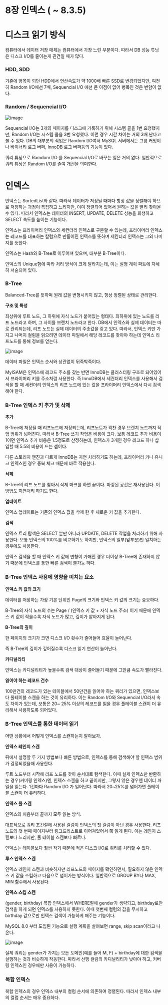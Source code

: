 # 8장 인덱스 ( ~ 8.3.5)

# 디스크 읽기 방식

컴퓨터에서 데이터 저장 매체는 컴퓨터에서 가장 느린 부분이다. 따라서 DB 성능 튜닝은 디스크 I/O를 줄이는게 관건일 때가 많다.

### HDD, SDD

기존에 병목이 되던 HDD에서 연산속도가 약 1000배 빠른 SSD로 변경되었지만, 여전히 Random I/O에선 7배, Sequencial I/O 에선 큰 이점이 없어 병목인 것은 변함이 없다.

### Random / Sequencial I/O

![image](https://github.com/Deep-Dive-Study/real-my-sql/assets/85796588/7eb43d39-a9f0-4397-89e0-18cf71a6d640)

Sequencial I/O는 3개의 페이지를 디스크에 기록하기 위해 시스템 콜을 1번 요청했지만, Random I/O는 시스템 콜을 3번 요청했다. 이런 경우 시간 차이는 거의 3배 난다고 볼 수 있다. DB의 대부분의 작업은 Random I/O여서 MySQL 서버에서는 그룹 커밋이나 바이너리 로그 버퍼, InnoDB 로그 버퍼등의 기능이 있다.

쿼리 튜닝으로 Ramdom I/O 를 Sequencial I/O로 바꾸는 일은 거의 없다. 일반적으로 쿼리 튜닝은 Random I/O를 줄여 개선을 의미한다.

# 인덱스

인덱스는 SortedList와 같다. 따라서 데이터가 저장될 때마다 항상 값을 정렬해야 하므로 저장하는 과정이 복잡하고 느리지만, 이미 정렬되어 있어서 원하는 값을 빨리 찾아올 수 있다. 따라서 인덱스는 데이터의 INSERT, UPDATE, DELETE 성능을 희생하고 SELECT 속도를 높이는 기능이다. 

인덱스는 프라이머리 인덱스와 세컨더리 인덱스로 구분할 수 있는데, 프라이머리 인덱스는 레코드를 대표하는 칼럼으로 만들어진 인덱스를 뜻하며 세컨더리 인덱스는 그외 나머지를 뜻한다.

인덱스는 Hash와 B-Tree로 이루어져 있으며, 대부분 B-Tree이다. 

인덱스의 Unique함에 따라 처리 방식이 크게 달라지는데, 이는 실행 계획 파트에 자세히 서술되어 있다.

### B-Tree

Balanced-Tree를 뜻하며 원래 값을 변형시키지 않고, 항상 정렬된 상태로 관리한다.

**구조 및 특성**

최상위에 루트 노드, 그 하위에 자식 노드가 붙어있는 형태다. 최하위에 있는 노드를 리프 노드라고 하며, 그 사이를 브랜치 노드라고 한다. DB에서 인덱스와 실제 데이터는 따로 관리되는데, 리프 노드는 실제 데이터의 주솟값을 갖고 있다. 따라서, 인덱스 키만 가지고 나머지 컬럼을 읽으려면 데이터 파일에서 해당 레코드를 찾아야 하는데 인덱스 리프노드를 통해 정보를 얻는다.

![image](https://github.com/Deep-Dive-Study/real-my-sql/assets/85796588/3c27518f-957f-4fd3-b286-f700d981f294)

데이터 파일은 인덱스 순서와 상관없이 뒤죽박죽이다.

MyISAM은 인덱스에 레코드 주소를 갖는 반면 InnoDB는 클러스터링 구조로 되어있어서 프라이머리 키를 주소처럼 사용한다. 즉 InnoDB에서 세컨더리 인덱스를 사용해서 검색을 할 때 세컨더리 인덱스의 리프 노드에 있는 값을 프라이머리 인덱스에서 다시 검색해야 한다.

### B-Tree 인덱스 키 추가 및 삭제

**추가**

B-Tree에 저장될 때 리프노드에  저장되는데, 리프노트가 꽉찬 경우 브랜치 노드까지 작업 범위가 넓어진다. 따라서 B-Tree 쓰기 작업은 비용이 크다. 보통 레코드 추가 비용이 1이면 인덱스 추가 비용은 1.5정도로 산정하는데, 인덱스가 3개인 경우 레코드 하나 삽입할 때 5.5의 비용이 드는 셈이다. 

다른 스토리지 엔진과 다르게 InnoDB는 지연 처리하기도 하는데, 프라이머리 키나 유니크 인덱스인 경우 중복 체크 때문에 바로 적용한다.

**삭제**

B-Tree의 리프 노드를 찾아서 삭제 마크를 하면 끝이다. 마킹된 공간은 재사용된다. 이 방법도 지연처리 하기도 한다.

**업데이트**

인덱스 업데이트는 기존의 인덱스 값을 삭제 한 후 새로운 키 값을 추가한다.

**검색**

인덱스 트리 탐색은 SELECT 뿐만 아니라 UPDATE, DELETE 작업을 처리하기 위해 사용한다. 보통 인덱스의 100%를 비교하기도 하지만, 인덱스의 일부(앞부분)만 일치하는 경우에도 사용한다.

인덱스 검색을 할 때 인덱스 키 값에 변형이 가해진 경우 더이상 B-Tree에 존재하지 않기 때문에 인덱스를 통한 빠른 검색이 불가능 하다.

### B-Tree 인덱스 사용에 영향을 미치는 요소

**인덱스 키 값의 크기**

데이터를 저장하는 가장 기본 단위인 Page의 크기와 인덱스 키 값의 크기는 중요하다.

B-Tree의 자식 노드의 수는  Page / (인덱스 키 값 + 자식 노드 주소) 이기 때문에 인덱스 키 값이 작을수록 자식 노드가 많고, 깊이가 얕아지게 된다.

**B-Tree의 깊이**

한 페이지의 크기가 크면 디스크 I/O 횟수가 줄어들어 효율이 늘어난다.

즉 B-Tree의 깊이가 깊어질수록 디스크 읽기 연산이 늘어난다.

**카디널리티**

인덱스는 카디널리티가 높을수록 검색 대상이 줄어들기 때문에 그만큼 속도가 빨라진다.

**읽어야 하는 레코드 건수**

100만건의 레코드가 있는 테이블에서 50만건을 읽어야 하는 쿼리가 있으면, 인덱스보다 풀테이블 스캔을 하는 것이 유리하다. 이는 Random I/O와 Sequencial I/O라서 속도 차이가 있는데, 보통은 20~ 25% 이상의 레코드를 읽을 경우 풀테이블 스캔이 더 유리해서 사용하도록 되어있다.

### B-Tree 인덱스를 통한 데이터 읽기

어떤 상황에서 어떻게 인덱스를 스캔하는지 알아보자.

**인덱스 레인지 스캔**

뒤에서 설명할 두 가지 방법보다 빠른 방법으로, 인덱스를 통해 검색해야 할 인덱스 범위가 결정되었을때 사용한다.

루트 노드부터 시작해 리프 노드를 찾아 순서대로 탐색한다. 이때 실제 인덱스만 반환하는 경우(커버링 인덱스)엔, 인덱스 스캔을 하고 끝이지만, 그렇지 않은 경우엔 데이터 파일을 읽는다. 1건마다 Random I/O 가 일어난다. 따라서 20~25%를 넘어가면 풀테이블 스캔이 더 유리하다.

**인덱스 풀 스캔**

인덱스의 처음부터 끝까지 모두 읽는 방식.

대표적으로 쿼리 조건절에 사용된 컬럼이 인덱스의 첫 컬럼이 아닌 경우 사용한다. 리프노드의 첫 번째 페이지부터 링크드리스트로 이어져있어서 쭉 읽게 된다. 이는 레인지 스캔보다 느리지만, 풀 테이블 스캔보다 빠르다.

인덱스는 테이블보다 훨씬 작기 때문에 적은 디스크 I/O로 쿼리를 처리할 수 있다.

**루스 인덱스 스캔**

인덱스 레인지 스캔과 비슷하지만 리프노드의 페이지를 확인하면서, 필요하지 않은 인덱스 키 값을 스킵하고 다음으로 넘어가는 방식이다. 일반적으로 GROUP BY나 MAX, MIN 함수에서 사용된다.

**인덱스 스킵 스캔**

(gender, birthday) 복합 인덱스에서 WHERE절에 gender가 생략되고, birthday로만 검색을 하게 되면 인덱스를 사용하지 못한다. 이때 첫번째 컬럼의 값을 무시하고 birthday 값으로만 인덱스 검색이 가능하게 해주는 기능이다.

MySQL 8.0 부터 도입된 기능으로 실행 계획을 살펴보면 range, skip scan이라고 나온다.

![image](https://github.com/Deep-Dive-Study/real-my-sql/assets/85796588/ec9f1106-ad8a-4e08-a50d-68202d6faa8c)

실제 쿼리는 gender가 가지는 모든 도메인(예를 들어 M, F) + birthday에 대한 검색을 실행하는 것과 비슷하게 작동한다. 따라서 선행 컬럼의 카디널리티가 낮아야 하고, 커버링 인덱스인 경우에만 사용이 가능하다.

### 복합 인덱스

복합 인덱스의 경우 인덱스 내부의 컬럼 순서에 의존하여 정렬된다. 따라서 인덱스 내부의 컬럼 순서는 매우 중요하다.
